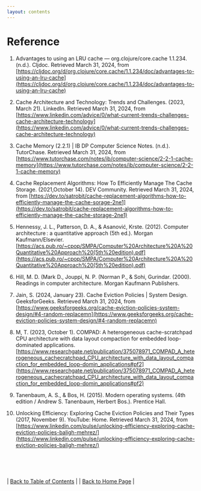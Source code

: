 ```yaml
---
layout: contents
---
```


# Reference

1. Advantages to using an LRU cache — org.clojure/core.cache 1.1.234. (n.d.). Cljdoc.
Retrieved March 31, 2024,
from [https://cljdoc.org/d/org.clojure/core.cache/1.1.234/doc/advantages-to-using-an-lru-cache](https://cljdoc.org/d/org.clojure/core.cache/1.1.234/doc/advantages-to-using-an-lru-cache)

1. Cache Architecture and Technology: Trends and Challenges. (2023, March 21). LinkedIn.
Retrieved March 31, 2024,
from [https://www.linkedin.com/advice/0/what-current-trends-challenges-cache-architecture-technology](https://www.linkedin.com/advice/0/what-current-trends-challenges-cache-architecture-technology)

1. Cache Memory (2.2.1) | IB DP Computer Science Notes. (n.d.). TutorChase. Retrieved March 31, 2024,
from [https://www.tutorchase.com/notes/ib/computer-science/2-2-1-cache-memory](https://www.tutorchase.com/notes/ib/computer-science/2-2-1-cache-memory)

1. Cache Replacement Algorithms: How To Efficiently Manage The Cache Storage.
(2021,October 14). DEV Community. Retrieved March 31, 2024,
from [https://dev.to/satrobit/cache-replacement-algorithms-how-to-efficiently-manage-the-cache-sorage-2ne1](https://dev.to/satrobit/cache-replacement-algorithms-how-to-efficiently-manage-the-cache-storage-2ne1)

1. Hennessy, J. L., Patterson, D. A., & Asanović, Krste. (2012). Computer architecture : a quantitative approach (5th ed.). Morgan Kaufmann/Elsevier.
[https://acs.pub.ro/~cpop/SMPA/Computer%20Architecture%20A%20Quantitative%20Approach%20(5th%20edition).pdf](https://acs.pub.ro/~cpop/SMPA/Computer%20Architecture%20A%20Quantitative%20Approach%20(5th%20edition).pdf)

1. Hill, M. D. (Mark D., Jouppi, N. P. (Norman P., & Sohi, Gurindar. (2000). Readings in computer architecture. Morgan Kaufmann Publishers.

1. Jain, S. (2024, January 23). Cache Eviction Policies | System Design. GeeksforGeeks. Retrieved March 31, 2024,
from [https://www.geeksforgeeks.org/cache-eviction-policies-system-design/#4-random-replacemn](https://www.geeksforgeeks.org/cache-eviction-policies-system-design/#4-random-replacemn)

1. M, T. (2023, October 1). COMPAD: A heterogeneous cache-scratchpad CPU architecture with data layout compaction for embedded loop-dominated applications.
[https://www.researchgate.net/publication/375078971_COMPAD_A_heterogeneous_cachecratchpad_CPU_architecture_with_data_layout_compaction_for_embedded_loop-domin_applications#pf2](https://www.researchgate.net/publication/375078971_COMPAD_A_heterogeneous_cachecratchpad_CPU_architecture_with_data_layout_compaction_for_embedded_loop-domin_applications#pf2)

1. Tanenbaum, A. S., & Bos, H. (2015). Modern operating systems. (4th edition / Andrew S. Tanenbaum, Herbert Bos.). Prentice Hall.

1. Unlocking Efficiency: Exploring Cache Eviction Policies and Their Types (2017, November 9). YouTube: Home. Retrieved March 31, 2024,
   from [https://www.linkedin.com/pulse/unlocking-efficiency-exploring-cache-eviction-policies-baligh-mehrez/](https://www.linkedin.com/pulse/unlocking-efficiency-exploring-cache-eviction-policies-baligh-mehrez/)


<br/> <br/> <br/>


| [Back to Table of Contents](../table_of_contents.md) |
| [Back to Home Page](../index.md) |

